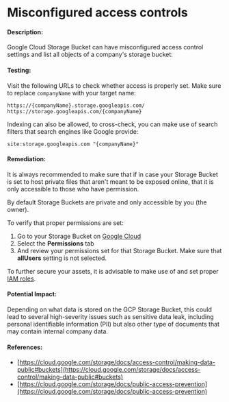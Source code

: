 # Misconfigured access controls

#### Description:

Google Cloud Storage Bucket can have misconfigured access control settings and list all objects of a company's storage bucket:

#### Testing:

Visit the following URLs to check whether access is properly set. Make sure to replace `companyName` with your target name:

```
https://{companyName}.storage.googleapis.com/
https://storage.googleapis.com/{companyName}
```

Indexing can also be allowed, to cross-check, you can make use of search filters that search engines like Google provide:

```
site:storage.googleapis.com "{companyName}"
```

#### Remediation:

It is always recommended to make sure that if in case your Storage Bucket is set to host private files that aren't meant to be exposed online, that it is only accessible to those who have permission.

By default Storage Buckets are private and only accessible by you (the owner).

To verify that proper permissions are set:

1. Go to your Storage Bucket on [Google Cloud](https://console.cloud.google.com/storage/browser)
2. Select the **Permissions** tab
3. And review your permissions set for that Storage Bucket. Make sure that **allUsers** setting is not selected.

To further secure your assets, it is advisable to make use of and set proper [IAM roles](https://cloud.google.com/iam).

#### Potential Impact:

Depending on what data is stored on the GCP Storage Bucket, this could lead to several high-severity issues such as sensitive data leak, including personal identifiable information (PII) but also other type of documents that may contain internal company data.

#### References:

* [https://cloud.google.com/storage/docs/access-control/making-data-public#buckets](https://cloud.google.com/storage/docs/access-control/making-data-public#buckets)
* [https://cloud.google.com/storage/docs/public-access-prevention](https://cloud.google.com/storage/docs/public-access-prevention)
